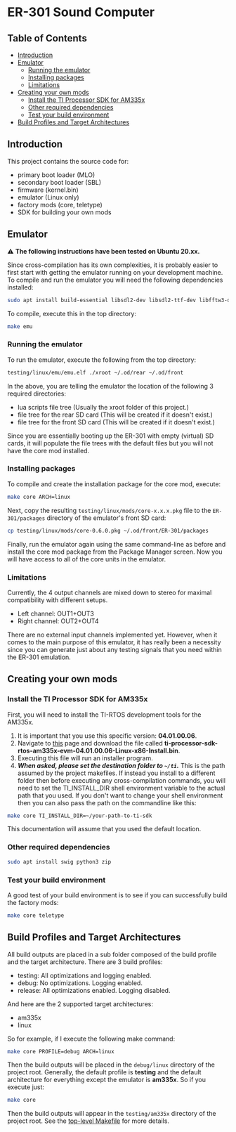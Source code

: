 # ER-301 Sound Computer

## Table of Contents

  * [Introduction](#introduction)
  * [Emulator](#emulator)
    + [Running the emulator](#running-the-emulator)
    + [Installing packages](#installing-packages)
    + [Limitations](#limitations)
  * [Creating your own mods](#creating-your-own-mods)
    + [Install the TI Processor SDK for AM335x](#install-the-ti-processor-sdk-for-am335x)
    + [Other required dependencies](#other-required-dependencies)
    + [Test your build environment](#test-your-build-environment)
  * [Build Profiles and Target Architectures](#build-profiles-and-target-architectures)

## Introduction

This project contains the source code for:
* primary boot loader (MLO)
* secondary boot loader (SBL)
* firmware (kernel.bin)
* emulator (Linux only)
* factory mods (core, teletype)
* SDK for building your own mods

## Emulator

:warning: **The following instructions have been tested on Ubuntu 20.xx.**

Since cross-compilation has its own complexities, it is probably easier to first start with getting the emulator running on your development machine.  To compile and run the emulator you will need the following dependencies installed:

```bash
sudo apt install build-essential libsdl2-dev libsdl2-ttf-dev libfftw3-dev swig python3 zip
```

To compile, execute this in the top directory:

```bash
make emu
```

### Running the emulator

To run the emulator, execute the following from the top directory:
```bash
testing/linux/emu/emu.elf ./xroot ~/.od/rear ~/.od/front
```

In the above, you are telling the emulator the location of the following 3 required directories:
* lua scripts file tree (Usually the xroot folder of this project.)
* file tree for the rear SD card (This will be created if it doesn't exist.)
* file tree for the front SD card (This will be created if it doesn't exist.)

Since you are essentially booting up the ER-301 with empty (virtual) SD cards, it will populate the file trees with the default files but you will not have the core mod installed.  

### Installing packages

To compile and create the installation package for the core mod, execute:

```bash
make core ARCH=linux
```

Next, copy the resulting ```testing/linux/mods/core-x.x.x.pkg``` file to the ```ER-301/packages``` directory of the emulator's front SD card:

```bash
cp testing/linux/mods/core-0.6.0.pkg ~/.od/front/ER-301/packages
```

Finally, run the emulator again using the same command-line as before and install the core mod package from the Package Manager screen.  Now you will have access to all of the core units in the emulator.

### Limitations

Currently, the 4 output channels are mixed down to stereo for maximal compatibility with different setups.

* Left channel: OUT1+OUT3
* Right channel: OUT2+OUT4

There are no external input channels implemented yet.  However, when it comes to the main purpose of this emulator, it has really been a necessity since you can generate just about any testing signals that you need within the ER-301 emulation.

## Creating your own mods

### Install the TI Processor SDK for AM335x
First, you will need to install the TI-RTOS development tools for the AM335x. 
1. It is important that you use this specific version: **04.01.00.06**.  
2. Navigate to [this](https://software-dl.ti.com/processor-sdk-rtos/esd/AM335X/04_01_00_06/index_FDS.html) page and download the file called **ti-processor-sdk-rtos-am335x-evm-04.01.00.06-Linux-x86-Install.bin**.
3. Executing this file will run an installer program.
4. ***When asked, please set the destination folder to ```~/ti```.***  This is the path assumed by the project makefiles.  If instead you install to a different folder then before executing any cross-compilation commands, you will need to set the TI_INSTALL_DIR shell environment variable to the actual path that you used.  If you don't want to change your shell environment then you can also pass the path on the commandline like this:

```bash
make core TI_INSTALL_DIR=~/your-path-to-ti-sdk
```

This documentation will assume that you used the default location.

### Other required dependencies

```bash
sudo apt install swig python3 zip
```

### Test your build environment

A good test of your build environment is to see if you can successfully build the factory mods:

```bash
make core teletype
```

## Build Profiles and Target Architectures

All build outputs are placed in a sub folder composed of the build profile and the target architecture.  There are 3 build profiles:

* testing: All optimizations and logging enabled.
* debug: No optimizations.  Logging enabled.
* release: All optimizations enabled.  Logging disabled.

And here are the 2 supported target architectures:

* am335x
* linux

So for example, if I execute the following make command:

```bash
make core PROFILE=debug ARCH=linux
```

Then the build outputs will be placed in the ```debug/linux``` directory of the project root.  Generally, the default profile is **testing** and the default architecture for everything except the emulator is **am335x**.  So if you execute just:

```bash
make core
```

Then the build outputs will appear in the ```testing/am335x``` directory of the project root.  See the [top-level Makefile](Makefile) for more details.